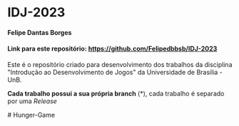 # IDJ-2023
#### Felipe Dantas Borges
#### Link para este repositório: https://github.com/Felipedbbsb/IDJ-2023
Este é o repositório criado para desenvolvimento dos trabalhos da disciplina "Introdução ao Desenvolvimento de Jogos" da Universidade de Brasília - UnB.

 **Cada trabalho possui a sua própria branch** (*), cada trabalho é separado por uma *Release*

#   H u n g e r - G a m e  
 